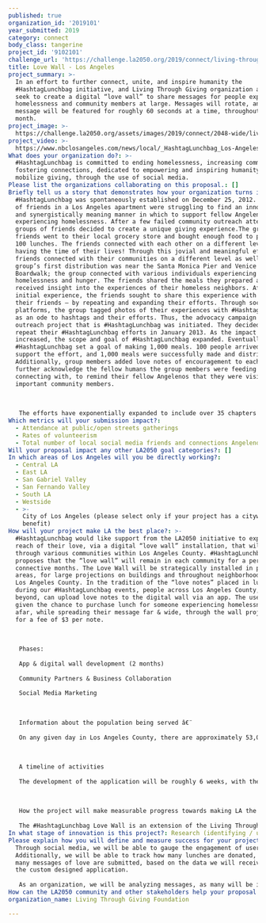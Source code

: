 ```yaml
---
published: true
organization_id: '2019101'
year_submitted: 2019
category: connect
body_class: tangerine
project_id: '9102101'
challenge_url: 'https://challenge.la2050.org/2019/connect/living-through-giving-foundation/'
title: Love Wall - Los Angeles
project_summary: >-
  In an effort to further connect, unite, and inspire humanity the
  #HashtagLunchbag initiative, and Living Through Giving organization at large,
  seek to create a digital “love wall” to share messages for people experiencing
  homelessness and community members at large. Messages will rotate, and each
  message will be featured for roughly 60 seconds at a time, throughout one
  month.
project_image: >-
  https://challenge.la2050.org/assets/images/2019/connect/2048-wide/living-through-giving-foundation.jpg
project_video: >-
  https://www.nbclosangeles.com/news/local/_HashtagLunchbag_Los-Angeles-507743072.html
What does your organization do?: >-
  #HashtagLunchbag is committed to ending homelessness, increasing community, &
  fostering connections, dedicated to empowering and inspiring humanity to
  mobilize giving, through the use of social media.
Please list the organizations collaborating on this proposal.: []
Briefly tell us a story that demonstrates how your organization turns inspiration into impact.: >-
  #HashtagLunchbag was spontaneously established on December 25, 2012. A group
  of friends in a Los Angeles apartment were struggling to find an innovative
  and synergistically meaning manner in which to support fellow Angelenos
  experiencing homelessness. After a few failed community outreach attempts, the
  groups of friends decided to create a unique giving experience.The group of
  friends went to their local grocery store and bought enough food to prepare
  100 lunches. The friends connected with each other on a different level, while
  having the time of their lives! Through this jovial and meaningful effort, the
  friends connected with their communities on a different level as well. The
  group’s first distribution was near the Santa Monica Pier and Venice
  Boardwalk; the group connected with various individuals experiencing
  homelessness and hunger. The friends shared the meals they prepared and
  received insight into the experiences of their homeless neighbors. After the
  initial experience, the friends sought to share this experience with more of
  their friends — by repeating and expanding their efforts. Through social media
  platforms, the group tagged photos of their experiences with #HashtagLunchbag
  as an ode to hashtags and their efforts. Thus, the advocacy campaign and
  outreach project that is #HashtagLunchbag was initiated. They decided to
  repeat their #HashtagLunchbag efforts in January 2013. As the impact
  increased, the scope and goal of #HashtagLunchbag expanded. Eventually,
  #HashtagLunchbag set a goal of making 1,000 meals. 100 people arrived to
  support the effort, and 1,000 meals were successfully made and distributed.
  Additionally, group members added love notes of encouragement to each meal to
  further acknowledge the fellow humans the group members were feeding and
  connecting with, to remind their fellow Angelenos that they were visible and
  important community members. 
   
   
   
   The efforts have exponentially expanded to include over 35 chapters across the US and Asia. The organization has also had one-time events in various countries in Europe and Africa. The model has garnered the attention and support of multiple media and news outlets, thereby furthering the organization’s awareness and reach.
Which metrics will your submission impact?:
  - Attendance at public/open streets gatherings
  - Rates of volunteerism
  - Total number of local social media friends and connections Angelenos have
Will your proposal impact any other LA2050 goal categories?: []
In which areas of Los Angeles will you be directly working?:
  - Central LA
  - East LA
  - San Gabriel Valley
  - San Fernando Valley
  - South LA
  - Westside
  - >-
    City of Los Angeles (please select only if your project has a citywide
    benefit)
How will your project make LA the best place?: >-
  #HashtagLunchbag would like support from the LA2050 initiative to expand the
  reach of their love, via a digital “love wall” installation, that will rotate
  through various communities within Los Angeles County. #HashtagLunchbag
  proposes that the “love wall” will remain in each community for a period of 3
  connective months. The Love Wall will be strategically installed in protected
  areas, for large projections on buildings and throughout neighborhoods across
  Los Angeles County. In the tradition of the “love notes” placed in lunchbags
  during our #HashtagLunchbag events, people across Los Angeles County, and
  beyond, can upload love notes to the digital wall via an app. The user is
  given the chance to purchase lunch for someone experiencing homelessness, from
  afar, while spreading their message far & wide, through the wall projection,
  for a fee of $3 per note.
   
   
   
   Phases:
   
   App & digital wall development (2 months)
   
   Community Partners & Business Collaboration
   
   Social Media Marketing
   
   
   
   Information about the population being served â€¨
   
   On any given day in Los Angeles County, there are approximately 53,000 people experiencing homelessness. The Love Wall strives to impact the mitigation of homelessness & serve a multitude of populations including, but not limited to, Angelenos experiencing homelessness; Angelenos looking to engage & connect with fellow community members, & serve fellow Angelenos experiencing homelessness; tourists visiting Los Angeles, who would like to further connect with & serve the Los Angeles community. The #HashtagLunchbag Love Wall lunch building experience will perpetuate further service driven activism & action oriented love, whether or not it is through the #HashtagLunchbag program. 
   
   
   
   A timeline of activities 
   
   The development of the application will be roughly 6 weeks, with the first installation to take place within 2 weeks following the completion of the application. We anticipate establishing locations for the wall to be temporarily installed, for three months at a time, beginning 6 months before the first official installation. We will be 18 months out for planning, so that locations have adequate time for preparation, and that the wall location calendar remains clear and organized.
   
   
   
   How the project will make measurable progress towards making LA the best place to â€¨CONNECT:
   
   The #HashtagLunchbag Love Wall is an extension of the Living Through Giving foundation’s mission to not only make a positive change, but to also promote and further a positive culture. Los Angeles will be the first city to house a moveable wall of love, connecting people via both technology and social media, providing organized acts of love. Through social media, the #HashtagLunchbag Love Wall will be able to gauge the impact and interest of users via their reactions, levels of participation, and sustained engagement, such as social media sharing, social media liking, repeat Love Wall visits to the same community rotation or to a different one.
In what stage of innovation is this project?: Research (identifying / understanding the problem)
Please explain how you will define and measure success for your project.: >-
  Through social media, we will be able to gauge the engagement of users.
  Additionally, we will be able to track how many lunches are donated, and how
  many messages of love are submitted, based on the data we will receive from
  the custom designed application.
   
   As an organization, we will be analyzing messages, as many will be inspired by the writers’ past, or life events they’ve experienced. The number of lunches purchased is a quantitative measure, while the content is qualitative.
How can the LA2050 community and other stakeholders help your proposal succeed?: []
organization_name: Living Through Giving Foundation

---
```


